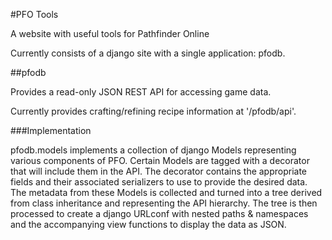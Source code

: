#PFO Tools

A website with useful tools for Pathfinder Online

Currently consists of a django site with a single application: pfodb.

##pfodb

Provides a read-only JSON REST API for accessing game data.

Currently provides crafting/refining recipe information at '/pfodb/api'.

###Implementation

pfodb.models implements a collection of django Models representing various components of PFO. Certain Models are
tagged with a decorator that will include them in the API. The decorator contains the appropriate fields and their
associated serializers to use to provide the desired data. The metadata from these Models is collected and turned into
a tree derived from class inheritance and representing the API hierarchy. The tree is then processed to create a django
URLconf with nested paths & namespaces and the accompanying view functions to display the data as JSON.
